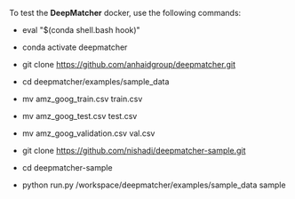 To test the **DeepMatcher** docker, use the following commands:

* eval "$(conda shell.bash hook)"
* conda activate deepmatcher

* git clone https://github.com/anhaidgroup/deepmatcher.git
* cd deepmatcher/examples/sample_data
* mv amz_goog_train.csv train.csv
* mv amz_goog_test.csv test.csv
* mv amz_goog_validation.csv val.csv

* git clone https://github.com/nishadi/deepmatcher-sample.git
* cd deepmatcher-sample
* python run.py /workspace/deepmatcher/examples/sample_data sample
